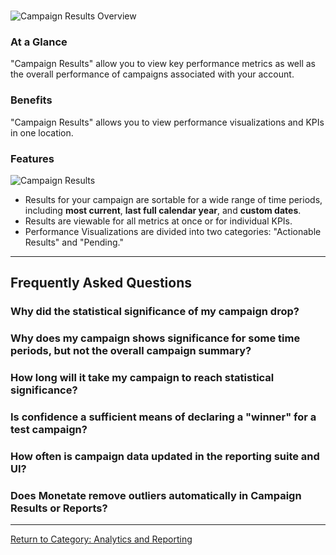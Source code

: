 <div id="monetate-product" data-products="interact engage mayberry ">&nbsp;</div>

![Campaign Results Overview](https://s3.amazonaws.com/elearning.monetate.net/images/src/analytics_overview/i1.png)

### At a Glance

"Campaign Results" allow you to view key performance metrics
as well as the overall performance of <a data-tooltip-large="">campaign</a>s associated with your
account.

### Benefits

"Campaign Results" allows you to view performance visualizations and <a data-tooltip-large="">KPIs</a> in one location.

### Features

![Campaign Results](https://s3.amazonaws.com/elearning.monetate.net/images/src/reporting_analytics_statistics/i5.png)

*  Results for your campaign are sortable for a wide range of time
    periods, including **most current**, **last full calendar year**,
    and **custom dates**.
*  Results are viewable for all metrics at once or for individual KPIs.
*  Performance Visualizations are divided into two categories:
    "Actionable Results" and "Pending."

<p><hr />
<h2>Frequently Asked Questions&nbsp;</h2>
<h3 class="faq">Why did the statistical significance of my campaign drop?</h3>
<h3 class="faq">Why does my campaign shows significance for some time periods, but not the overall campaign summary?</h3>
<h3 class="faq">How long will it take my campaign to reach statistical significance?</h3>
<h3 class="faq">Is confidence a sufficient means of declaring a &quot;winner&quot; for a test campaign?</h3>
<h3 class="faq">How often is campaign data updated in the reporting suite and UI?</h3>
<h3 class="faq">Does Monetate remove outliers automatically in Campaign Results or Reports?</h3>
<hr />
<p><a style="background-color: #ffffff;" href="/hc/en-us/sections/200197643">Return to Category: Analytics and Reporting</a></p>

